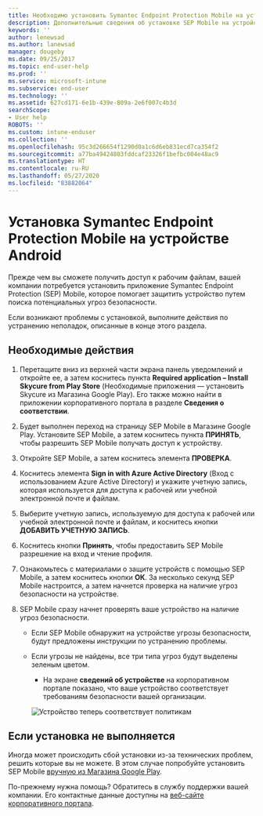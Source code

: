```yaml
---
title: Необходимо установить Symantec Endpoint Protection Mobile на устройстве Android | Microsoft Docs
description: Дополнительные сведения об установке SEP Mobile на устройстве Android.
keywords: ''
author: lenewsad
ms.author: lanewsad
manager: dougeby
ms.date: 09/25/2017
ms.topic: end-user-help
ms.prod: ''
ms.service: microsoft-intune
ms.subservice: end-user
ms.technology: ''
ms.assetid: 627cd171-6e1b-439e-809a-2e6f007c4b3d
searchScope:
- User help
ROBOTS: ''
ms.custom: intune-enduser
ms.collection: ''
ms.openlocfilehash: 95c3d266654f1290d0a1c6d6eb831ecd7ca354f2
ms.sourcegitcommit: a77ba49424803fddcaf23326f1befbc004e48ac9
ms.translationtype: HT
ms.contentlocale: ru-RU
ms.lasthandoff: 05/27/2020
ms.locfileid: "83882064"
---
```

# <a name="install-symantec-endpoint-protection-mobile-on-your-android-device"></a>Установка Symantec Endpoint Protection Mobile на устройстве Android

Прежде чем вы сможете получить доступ к рабочим файлам, вашей компании потребуется установить приложение Symantec Endpoint Protection (SEP) Mobile, которое помогает защитить устройство путем поиска потенциальных угроз безопасности.

Если возникают проблемы с установкой, выполните действия по устранению неполадок, описанные в конце этого раздела.

## <a name="what-you-need-to-do"></a>Необходимые действия

1. Перетащите вниз из верхней части экрана панель уведомлений и откройте ее, а затем коснитесь пункта **Required application – Install Skycure from Play Store** (Необходимые приложения — установить Skycure из Магазина Google Play). Его также можно найти в приложении корпоративного портала в разделе __Сведения о соответствии__.

2. Будет выполнен переход на страницу SEP Mobile в Магазине Google Play. Установите SEP Mobile, а затем коснитесь пункта **ПРИНЯТЬ**, чтобы разрешить SEP Mobile получать доступ к устройству.

3. Откройте SEP Mobile, а затем коснитесь элемента **ПРОВЕРКА**.

4. Коснитесь элемента **Sign in with Azure Active Directory** (Вход с использованием Azure Active Directory) и укажите учетную запись, которая используется для доступа к рабочей или учебной электронной почте и файлам.

5. Выберите учетную запись, используемую для доступа к рабочей или учебной электронной почте и файлам, и коснитесь кнопки **ДОБАВИТЬ УЧЕТНУЮ ЗАПИСЬ**.

6. Коснитесь кнопки **Принять**, чтобы предоставить SEP Mobile разрешение на вход и чтение профиля.

7. Ознакомьтесь с материалами о защите устройств с помощью SEP Mobile, а затем коснитесь кнопки **ОК**. За несколько секунд SEP Mobile настроится, а затем начнется проверка на наличие угроз безопасности на устройстве.

8. SEP Mobile сразу начнет проверять ваше устройство на наличие угроз безопасности.

   * Если SEP Mobile обнаружит на устройстве угрозы безопасности, будут предложены инструкции по устранению проблемы.

   * Если угрозы не найдены, все три типа угроз будут выделены зеленым цветом.

     * На экране **сведений об устройстве** на корпоративном портале показано, что ваше устройство соответствует требованиям безопасности вашей организации.

     ![Устройство теперь соответствует политикам](./media/mtd-device-now-compliant-android.png)

## <a name="if-the-installation-doesnt-work"></a>Если установка не выполняется

Иногда может происходить сбой установки из-за технических проблем, решить которые вы не можете. В этом случае попробуйте установить SEP Mobile [вручную из Магазина Google Play](https://play.google.com/store/apps/details?id=com.skycure.skycure).

По-прежнему нужна помощь? Обратитесь в службу поддержки вашей компании. Его контактные данные доступны на [веб-сайте корпоративного портала](https://go.microsoft.com/fwlink/?linkid=2010980).
